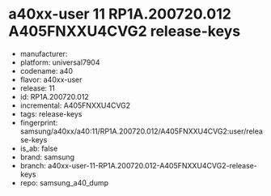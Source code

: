 # a40xx-user 11 RP1A.200720.012 A405FNXXU4CVG2 release-keys
- manufacturer: 
- platform: universal7904
- codename: a40
- flavor: a40xx-user
- release: 11
- id: RP1A.200720.012
- incremental: A405FNXXU4CVG2
- tags: release-keys
- fingerprint: samsung/a40xx/a40:11/RP1A.200720.012/A405FNXXU4CVG2:user/release-keys
- is_ab: false
- brand: samsung
- branch: a40xx-user-11-RP1A.200720.012-A405FNXXU4CVG2-release-keys
- repo: samsung_a40_dump
